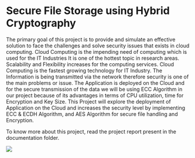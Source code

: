 # Secure File Storage using Hybrid Cryptography
The primary goal of this project is to provide and simulate an effective solution to face the challenges and solve security issues that exists in cloud computing.
Cloud Computing is the impending need of computing which is used for the IT Industries It is one of the hottest topic in research areas. Scalability and Flexibility increases for the computing services. Cloud Computing is the fastest growing technology for IT Industry. The Information is being transmitted via the network therefore security is one of the main problems or issue. The Application is deployed on the Cloud and for the secure transmission of the data we will be using ECC Algorithm in our project because of its advantages in terms of CPU utilization, time for Encryption and Key Size. This Project will explore the deployment of Application on the Cloud and increases the security level by implementing ECC & ECDH Algorithm, and AES Algorithm for secure file handling and Encryption.

To know more about this project, read the project report present in the documentation folder.

![](https://i.imgur.com/HIEvIt0.png)
